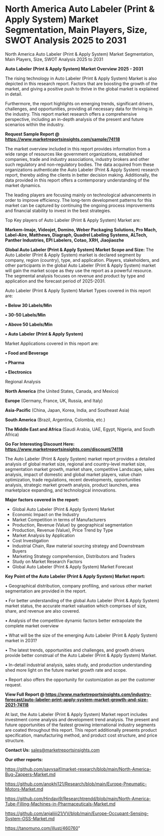 # North America Auto Labeler (Print & Apply System) Market Segmentation, Main Players, Size, SWOT Analysis 2025 to 2031
North America Auto Labeler (Print & Apply System) Market Segmentation, Main Players, Size, SWOT Analysis 2025 to 2031

<Strong> Auto Labeler (Print & Apply System) Market Overview 2025 - 2031</strong>

The rising technology in Auto Labeler (Print & Apply System) Market is also depicted in this research report. Factors that are boosting the growth of the market, and giving a positive push to thrive in the global market is explained in detail.

Furthermore, the report highlights on emerging trends, significant drivers, challenges, and opportunities, providing all necessary data for thriving in the industry. This report market research offers a comprehensive perspective, including an in-depth analysis of the present and future scenarios within the industry.

<strong>Request Sample Report @ <a href=https://www.marketreportsinsights.com/sample/74118>https://www.marketreportsinsights.com/sample/74118</a></strong>

The market overview included in this report provides information from a wide range of resources like government organizations, established companies, trade and industry associations, industry brokers and other such regulatory and non-regulatory bodies. The data acquired from these organizations authenticate the Auto Labeler (Print & Apply System) research report, thereby aiding the clients in better decision making. Additionally, the data provided in this report offers a contemporary understanding of the market dynamics.

The leading players are focusing mainly on technological advancements in order to improve efficiency. The long-term development patterns for this market can be captured by continuing the ongoing process improvements and financial stability to invest in the best strategies.

Top Key players of Auto Labeler (Print & Apply System) Market are:

<strong>Markem-Imaje, Videojet, Domino, Weber Packaging Solutions, Pro Mach, Label-Aire, Matthews, Diagraph, Quadrel Labeling Systems, ALTech, Panther Industries, EPI Labelers, Cotao, XRH, Jiaojiaozhe</strong>

<strong><b>Global Auto Labeler (Print & Apply System) Market Scope and Size:</b></strong>
The Auto Labeler (Print & Apply System) market is declared segment by company, region (country), type, and application. Players, stakeholders, and other participants in the global Auto Labeler (Print & Apply System) market will gain the market scope as they use the report as a powerful resource. The segmental analysis focuses on revenue and product by type and application and the forecast period of 2025-2031.

Auto Labeler (Print & Apply System) Market Types covered in this report are:

<strong>• Below 30 Labels/Min

• 30-50 Labels/Min

• Above 50 Labels/Min

• Auto Labeler (Print & Apply System)</strong>

Market Applications covered in this report are:

<strong>• Food and Beverage

• Pharma

• Electronics</strong> 

Regional Analysis

<strong>North America</strong> (the United States, Canada, and Mexico)

<strong>Europe</strong> (Germany, France, UK, Russia, and Italy)

<strong>Asia-Pacific</strong> (China, Japan, Korea, India, and Southeast Asia)

<strong>South America</strong> (Brazil, Argentina, Colombia, etc.)

<strong>The Middle East and Africa</strong> (Saudi Arabia, UAE, Egypt, Nigeria, and South Africa)

<strong>Go For Interesting Discount Here: <a href=https://www.marketreportsinsights.com/discount/74118>https://www.marketreportsinsights.com/discount/74118</a></strong>

The Auto Labeler (Print & Apply System) market report provides a detailed analysis of global market size, regional and country-level market size, segmentation market growth, market share, competitive Landscape, sales analysis, impact of domestic and global market players, value chain optimization, trade regulations, recent developments, opportunities analysis, strategic market growth analysis, product launches, area marketplace expanding, and technological innovations.

<strong><b>Major factors covered in the report:</b></strong>
<ul>
  <li>Global Auto Labeler (Print & Apply System) Market </li>
  <li>Economic Impact on the Industry</li>
  <li>Market Competition in terms of Manufacturers</li>
  <li>Production, Revenue (Value) by geographical segmentation</li>
  <li>Production, Revenue (Value), Price Trend by Type</li>
  <li>Market Analysis by Application</li>
  <li>Cost Investigation</li>
  <li>Industrial Chain, Raw material sourcing strategy and Downstream Buyers</li>
  <li>Marketing Strategy comprehension, Distributors and Traders</li>
  <li>Study on Market Research Factors</li>
  <li>Global Auto Labeler (Print & Apply System) Market Forecast</li>
</ul>

<strong><b>Key Point of the Auto Labeler (Print & Apply System) Market report:</b></strong>

• Geographical distribution, company profiling, and various other market segmentation are provided in the report.

• For better understanding of the global Auto Labeler (Print & Apply System) market status, the accurate market valuation which comprises of size, share, and revenue are also covered.

• Analysis of the competitive dynamic factors better extrapolate the complete market overview

• What will be the size of the emerging Auto Labeler (Print & Apply System) market in 2031?

• The latest trends, opportunities and challenges, and growth drivers provide better construal of the Auto Labeler (Print & Apply System) Market.

• In-detail industrial analysis, sales study, and production understanding shed more light on the future market growth rate and scope.

• Report also offers the opportunity for customization as per the customer request.

<strong><b>View Full Report @ <a href=https://www.marketreportsinsights.com/industry-forecast/auto-labeler-print-apply-system-market-growth-and-size-2021-74118>https://www.marketreportsinsights.com/industry-forecast/auto-labeler-print-apply-system-market-growth-and-size-2021-74118</a></b></strong>


At last, the Auto Labeler (Print & Apply System) Market report includes investment come analysis and development trend analysis. The present and future opportunities of the fastest growing international industry segments are coated throughout this report. This report additionally presents product specification, manufacturing method, and product cost structure, and price structure.

<strong>Contact Us:</strong>
sales@marketreportsinsights.com

<strong>Our other reports:</strong>

<a href=https://github.com/sayysaif/market-research/blob/main/North-America-Bug-Zappers-Market.md>https://github.com/sayysaif/market-research/blob/main/North-America-Bug-Zappers-Market.md</a>

<a href=https://github.com/anokhi121/Research/blob/main/Europe-Pneumatic-Motors-Market.md>https://github.com/anokhi121/Research/blob/main/Europe-Pneumatic-Motors-Market.md</a>

<a href=https://github.com/Hindavi9/Researchtrendd/blob/main/North-America-Tube-Filling-Machines-in-Pharmaceuticals-Market.md>https://github.com/Hindavi9/Researchtrendd/blob/main/North-America-Tube-Filling-Machines-in-Pharmaceuticals-Market.md</a>

<a href=https://github.com/anjaliiii21/VV/blob/main/Europe-Occupant-Sensing-System-OSS-Market.md>https://github.com/anjaliiii21/VV/blob/main/Europe-Occupant-Sensing-System-OSS-Market.md</a>

<a href=https://tanomuno.com/illust/460760>https://tanomuno.com/illust/460760</a>"
